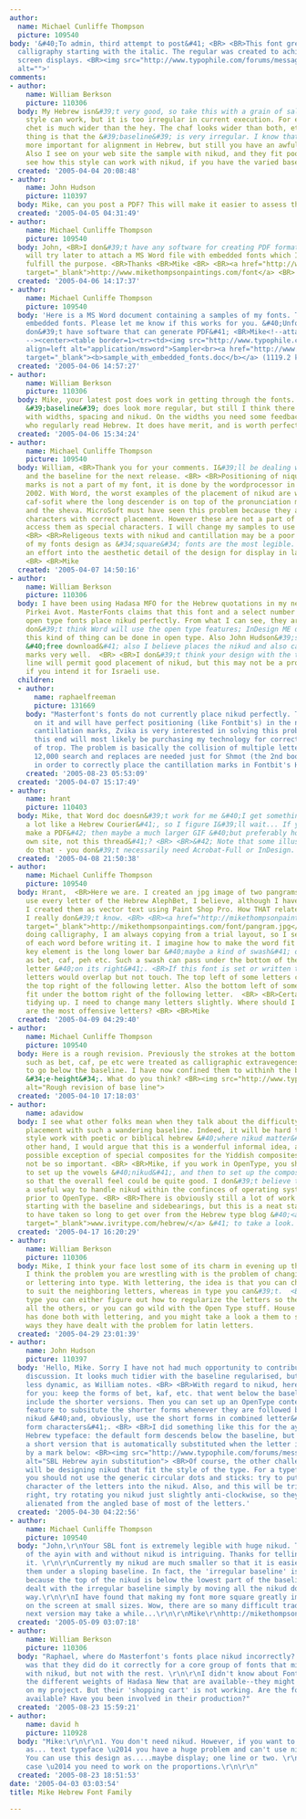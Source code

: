 ```yaml
---
author:
  name: Michael Cunliffe Thompson
  picture: 109540
body: '&#40;To admin, third attempt to post&#41; <BR> <BR>This font grew out of my
  calligraphy starting with the italic. The regular was created to achieve sharper
  screen displays. <BR><img src="http://www.typophile.com/forums/messages/29/68633.jpg"
  alt="">'
comments:
- author:
    name: William Berkson
    picture: 110306
  body: My Hebrew isn&#39;t very good, so take this with a grain of salt. To me, the
    style can work, but it is too irregular in current execution. For example, the
    chet is much wider than the hey. The chaf looks wider than both, etc.  <BR> <BR>Another
    thing is that the &#39;baseline&#39; is very irregular. I know that the top is
    more important for alignment in Hebrew, but still you have an awful lot of variation.
    Also I see on your web site the sample with nikud, and they fit poorly. I don&#39;t
    see how this style can work with nikud, if you have the varied baseline.
  created: '2005-04-04 20:08:48'
- author:
    name: John Hudson
    picture: 110397
  body: Mike, can you post a PDF? This will make it easier to assess the design.
  created: '2005-04-05 04:31:49'
- author:
    name: Michael Cunliffe Thompson
    picture: 109540
  body: John, <BR>I don&#39;t have any software for creating PDF format however I
    will try later to attach a MS Word file with embedded fonts which I hope will
    fulfill the purpose. <BR>Thanks <BR>Mike <BR> <BR><a href="http://www.mikethompsonpaintings.com/font"
    target="_blank">http://www.mikethompsonpaintings.com/font</a> <BR> <BR> <BR> <BR>
  created: '2005-04-06 14:17:37'
- author:
    name: Michael Cunliffe Thompson
    picture: 109540
  body: 'Here is a MS Word document containing a samples of my fonts. The file has
    embedded fonts. Please let me know if this works for you. &#40;Unfortunately I
    don&#39;t have software that can generate PDF&#41; <BR>Mike<!--attachment: sample_with_embedded_fonts-68964.doc*mime_msword.gif*application/msword*1119.2*Sampler*sample_with_embedded_fonts%2edoc
    --><center><table border=1><tr><td><img src="http://www.typophile.com/forums/icons/mime_msword.gif"
    align=left alt="application/msword">Sampler<br><a href="http://www.typophile.com/forums/messages/29/sample_with_embedded_fonts-68964.doc"
    target="_blank"><b>sample_with_embedded_fonts.doc</b></a> (1119.2 k)</td></tr></table></center><!--/attachment-->'
  created: '2005-04-06 14:57:27'
- author:
    name: William Berkson
    picture: 110306
  body: Mike, your latest post does work in getting through the fonts. Here the two-level
    &#39;baseline&#39; does look more regular, but still I think there is a problem
    with widths, spacing and nikud. On the widths you need some feedback from those
    who regularly read Hebrew. It does have merit, and is worth perfecting, I think.
  created: '2005-04-06 15:34:24'
- author:
    name: Michael Cunliffe Thompson
    picture: 109540
  body: William, <BR>Thank you for your comments. I&#39;ll be dealing with the widths
    and the baseline for the next release. <BR> <BR>Positioning of niqud and cantillation
    marks is not a part of my font, it is done by the wordprocessor in this case Word
    2002. With Word, the worst examples of the placement of nikud are with the letter
    caf-sofit where the long descender is on top of the pronunciation marks qamats
    and the sheva. MicroSoft must have seen this problem because they added composite
    characters with correct placement. However these are not a part of Unicode, you
    access them as special characters. I will change my samples to use these characters.
    <BR> <BR>Religeous texts with nikud and cantillation may be a poor application
    of my fonts design as &#34;square&#34; fonts are the most legible. I will be putting
    an effort into the aesthetic detail of the design for display in large font sizes.
    <BR> <BR>Mike
  created: '2005-04-07 14:50:16'
- author:
    name: William Berkson
    picture: 110306
  body: I have been using Hadasa MFO for the Hebrew quotations in my new guide to
    Pirkei Avot. MasterFonts claims that this font and a select number of their other
    open type fonts place nikud perfectly. From what I can see, they are right. &#40;I
    don&#39;t think Word will use the open type features; InDesign ME does.&#41; So
    this kind of thing can be done in open type. Also John Hudson&#39;s SBL Hebrew
    &#40;free download&#41; also I believe places the nikud and also cantillation
    marks very well.  <BR> <BR>I don&#39;t think your design with the two-level base
    line will permit good placement of nikud, but this may not be a problem for you,
    if you intend it for Israeli use.
  children:
  - author:
      name: raphaelfreeman
      picture: 131669
    body: "Masterfont's fonts do not currently place nikud perfectly. They are working
      on it and will have perfect positioning (like Fontbit's) in the next few months.\r\n\r\nRegarding
      cantillation marks, Zvika is very interested in solving this problem and to
      this end will most likely be purchasing my technology for correct placement
      of trop. The problem is basically the collision of multiple letters. Around
      12,000 search and replaces are needed just for Shmot (the 2nd book of the bible)
      in order to correctly place the cantillation marks in Fontbit's HadassaNew."
    created: '2005-08-23 05:53:09'
  created: '2005-04-07 15:17:49'
- author:
    name: hrant
    picture: 110403
  body: Mike, that Word doc doesn&#39;t work for me &#40;I get something that looks
    a lot like a Hebrew Courier&#41;, so I figure I&#39;ll wait... If you can&#39;t
    make a PDF&#42; then maybe a much larger GIF &#40;but preferably housed on your
    own site, not this thread&#41;? <BR> <BR>&#42; Note that some illustration programs
    do that - you don&#39;t necessarily need Acrobat-Full or InDesign. <BR> <BR>hhp
  created: '2005-04-08 21:50:38'
- author:
    name: Michael Cunliffe Thompson
    picture: 109540
  body: Hrant,  <BR>Here we are. I created an jpg image of two pangrams. &#40;They
    use every letter of the Hebrew AlephBet, I believe, although I haven&#39;t checked.&#41;
    I created them as vector text using Paint Shop Pro. How THAT relates to True Type
    I really don&#39;t know. <BR> <BR><a href="http://mikethompsonpaintings.com/font/pangram.jpg"
    target="_blank">http://mikethompsonpaintings.com/font/pangram.jpg</a> <BR> <BR>When
    doing calligraphy, I am always copying from a trial layout, so I see the shape
    of each word before writing it. I imagine how to make the word fit together. A
    key element is the long lower bar &#40;maybe a kind of swash&#41; of letters such
    as bet, caf, peh etc. Such a swash can pass under the bottom of the following
    letter &#40;on its right&#41;. <BR>If this font is set or written tightly, many
    letters would overlap but not touch. The top left of some letters can fit above
    the top right of the following letter. Also the bottom left of some letters can
    fit under the bottom right of the following letter.  <BR> <BR>Certainly this needs
    tidying up. I need to change many letters slightly. Where should I start? Which
    are the most offensive letters? <BR> <BR>Mike
  created: '2005-04-09 04:29:40'
- author:
    name: Michael Cunliffe Thompson
    picture: 109540
  body: Here is a rough revision. Previously the strokes at the bottom of letters
    such as bet, caf, pe etc were treated as calligraphic extravegences and allowed
    to go below the baseline. I have now confined them to withinh the bounds of the
    &#34;e-height&#34;. What do you think? <BR><img src="http://www.typophile.com/forums/messages/29/69297.jpg"
    alt="Rough revision of base line">
  created: '2005-04-10 17:18:03'
- author:
    name: adavidow
  body: I see what other folks mean when they talk about the difficulty of good nikud
    placement with such a wandering baseline. Indeed, it will be hard to make this
    style work with poetic or biblical hebrew &#40;where nikud matter&#41;. On the
    other hand, I would argue that this is a wonderful informal idea, and, with the
    possible exception of special composites for the Yiddish composites, nikud might
    not be so important. <BR> <BR>Mike, if you work in OpenType, you should be able
    to set up the vowels &#40;nikud&#41;, and then to set up the composite characters
    so that the overall feel could be quite good. I don&#39;t believe that there is
    a useful way to handle nikud within the confinces of operating system and font
    prior to OpenType. <BR> <BR>There is obviously still a lot of work to be done
    starting with the baseline and sidebearings, but this is a neat start. <BR> <BR>Sorry
    to have taken so long to get over from the Hebrew type blog &#40;<a href="http://www.ivritype.com/hebrew/"
    target="_blank">www.ivritype.com/hebrew/</a> &#41; to take a look.
  created: '2005-04-17 16:20:29'
- author:
    name: William Berkson
    picture: 110306
  body: Mike, I think your face lost some of its charm in evening up the baseline.
    I think the problem you are wrestling with is the problem of changing calligraphy
    or lettering into type. With lettering, the idea is that you can change strokes
    to suit the neighboring letters, whereas in type you can&#39;t.  <BR> <BR>So in
    type you can either figure out how to regularize the letters so they work with
    all the others, or you can go wild with the Open Type stuff. House Industries
    has done both with lettering, and you might take a look a them to see various
    ways they have dealt with the problem for latin letters.
  created: '2005-04-29 23:01:39'
- author:
    name: John Hudson
    picture: 110397
  body: 'Hello, Mike. Sorry I have not had much opportunity to contribute to this
    discussion. It looks much tidier with the baseline regularised, but also a bit
    less dynamic, as William notes. <BR> <BR>With regard to nikud, here is an idea
    for you: keep the forms of bet, kaf, etc. that went below the baseline, but also
    include the shorter versions. Then you can set up an OpenType contextual alternates
    feature to subsitute the shorter forms whenever they are followed by a combining
    nikud &#40;and, obviously, use the short forms in combined letter&#43;nikud presentation
    form characters&#41;. <BR> <BR>I did something like this for the ayin in my SBL
    Hebrew typeface: the default form descends below the baseline, but there is also
    a short version that is automatically substituted when the letter is followed
    by a mark below: <BR><img src="http://www.typophile.com/forums/messages/29/71087.gif"
    alt="SBL Hebrew ayin substitution"> <BR>Of course, the other challenge for you
    will be designing nikud that fit the style of the type. For a typeface like this,
    you should not use the generic circular dots and sticks: try to put some of the
    character of the letters into the nikud. Also, and this will be tricky to get
    right, try rotating you nikud just slightly anti-clockwise, so they do not look
    alienated from the angled base of most of the letters.'
  created: '2005-04-30 04:22:56'
- author:
    name: Michael Cunliffe Thompson
    picture: 109540
  body: "John,\r\nYour SBL font is extremely legible with huge nikud. The example
    of the ayin with and without nikud is intriguing. Thanks for telling me about
    it. \r\n\r\nCurrently my nikud are much smaller so that it is easier to place
    them under a sloping baseline. In fact, the 'irregular baseline' is not a problem
    because the top of the nikud is below the lowest part of the baseline. I have
    dealt with the irregular baseline simply by moving all the nikud down out of the
    way.\r\n\r\nI have found that making my font more square greatly improves readiblity
    on the screen at small sizes. Wow, there are so many difficult trade offs! The
    next version may take a while...\r\n\r\nMike\r\nhttp://mikethompsonpaintings.com/font"
  created: '2005-05-09 03:07:18'
- author:
    name: William Berkson
    picture: 110306
  body: "Raphael, where do Masterfont's fonts place nikud incorrectly? My understanding
    was that they did do it correctly for a core group of fonts that might be used
    with nikud, but not with the rest. \r\n\r\nI didn't know about Fontbit. I like
    the different weights of Hadasa New that are available--they might help me out
    on my project. But their 'shopping cart' is not working. Are the fonts generally
    available? Have you been involved in their production?"
  created: '2005-08-23 15:59:21'
- author:
    name: david h
    picture: 110928
  body: "Mike:\r\n\r\n1. You don't need nikud. However, if you want to use your design
    as... text typeface \u2014 you have a huge problem and can't use nikud.\r\n\r\n2.
    You can use this design as.....maybe display; one line or two. \r\n\r\n3. In any
    case \u2014 you need to work on the proportions.\r\n\r\n"
  created: '2005-08-23 18:51:53'
date: '2005-04-03 03:03:54'
title: Mike Hebrew Font Family

---
```

